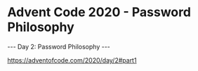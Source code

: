 # Advent Code 2020 - Password Philosophy

--- Day 2: Password Philosophy ---

https://adventofcode.com/2020/day/2#part1